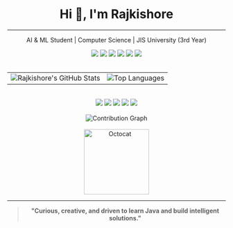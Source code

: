 <div align="center">
  <h1>Hi 👋, I'm Rajkishore</h1>
  <hr>
  <p>AI & ML Student | Computer Science | JIS University (3rd Year)</p>
</div>

<div align="center">
  <!-- Tech stack icons for Java and relevant tools -->
  <img src="https://img.shields.io/badge/Java-007396?logo=java&logoColor=white&style=flat-square"/>
  <img src="https://img.shields.io/badge/IntelliJ%20IDEA-000000?logo=intellijidea&logoColor=white&style=flat-square"/>
  <img src="https://img.shields.io/badge/VS%20Code-007ACC?logo=visualstudiocode&logoColor=white&style=flat-square"/>
  <img src="https://img.shields.io/badge/Git-F05032?logo=git&logoColor=white&style=flat-square"/>
  <img src="https://img.shields.io/badge/HTML5-E34F26?logo=html5&logoColor=white&style=flat-square"/>
  <img src="https://img.shields.io/badge/CSS3-1572B6?logo=css3&logoColor=white&style=flat-square"/>
  <!-- Add/remove icons as needed -->
</div>

<br/>

<div align="center">
  <!-- GitHub Stats Card -->
  <table>
    <tr>
      <td>
        <img src="https://github-readme-stats.vercel.app/api?username=Rajkishorehuduk&show_icons=true&theme=dark" alt="Rajkishore's GitHub Stats"/>
      </td>
      <td>
        <img src="https://github-readme-stats.vercel.app/api/top-langs/?username=Rajkishorehuduk&layout=compact&theme=dark" alt="Top Languages"/>
      </td>
    </tr>
  </table>
</div>

<br/>

<div align="center">
  <!-- Social Buttons -->
  <a href="https://www.youtube.com/" target="_blank"><img src="https://img.shields.io/badge/Youtube-FF0000?style=for-the-badge&logo=youtube&logoColor=white"/></a>
  <a href="https://www.instagram.com/" target="_blank"><img src="https://img.shields.io/badge/Instagram-E4405F?style=for-the-badge&logo=instagram&logoColor=white"/></a>
  <a href="https://www.linkedin.com/in/yourprofile" target="_blank"><img src="https://img.shields.io/badge/Linkedin-0077B5?style=for-the-badge&logo=linkedin&logoColor=white"/></a>
  <a href="mailto:your.email@example.com" target="_blank"><img src="https://img.shields.io/badge/Gmail-EA4335?style=for-the-badge&logo=gmail&logoColor=white"/></a>
  <a href="https://discord.com/" target="_blank"><img src="https://img.shields.io/badge/Discord-7289DA?style=for-the-badge&logo=discord&logoColor=white"/></a>
  <!-- Add/remove buttons as needed -->
</div>

<br/>

<div align="center">
  <!-- Contribution Graph -->
  <img src="https://github.com/Rajkishorehuduk/Rajkishorehuduk/raw/output/github-contribution-grid-snake.svg" alt="Contribution Graph"/>
</div>

<br/>

<div align="center">
  <img src="https://octodex.github.com/images/daftpunktocat-guy.gif" width="150" alt="Octocat"/>
</div>

---

<div align="center">

> **"Curious, creative, and driven to learn Java and build intelligent solutions."**

</div>
